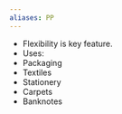 ```yaml
---
aliases: PP
---
```


 - Flexibility is key feature.
 - Uses:
  - Packaging
  - Textiles
  - Stationery
  - Carpets
  - Banknotes